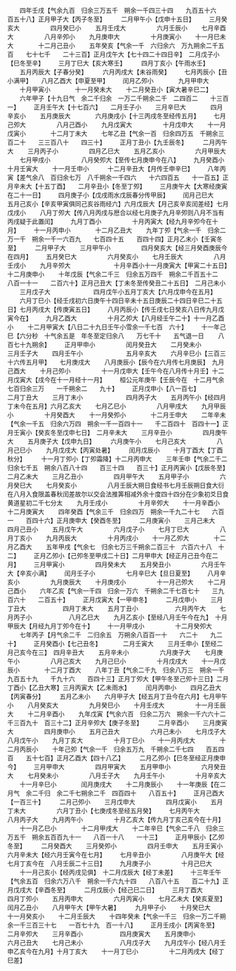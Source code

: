 <!-- { "loadSidebar": true } -->
　　四年壬戌【气余九百　归余三万五千　朔余一千四三十四　　九百五十六　　百五十八】正月甲子大【丙子冬至】　　　二月甲午小【戊申十五日】
　　三月癸亥大　　　　　四月癸巳小
　　五月壬戌大　　　　　六月壬辰小
　　七月辛酉大　　　　　八月辛夘小
　　九月庚申大　　　　　十月庚寅小
　　十一月巳未大　　　　十二月己丑小
　　五年癸亥【气余一千　六归余六　万九朔余二千五百　　七十七千　　二十三百】正月戊午大【七十四二十四日辛】　二月戊子小【巳冬至辛】
　　三月丁巳大【亥大寒壬】　　　四月丁亥小【午雨水壬】
　　五月丙辰大【子春分癸】　　　六月丙戌大【未谷雨癸】
　　七月丙辰小【丑小满甲】　　八月乙酉大【申夏至甲】
　　闰月乙夘小　　　　九月甲申大
　　十月甲寅小　　　　十一月癸未大
　　十二月癸丑小【寅大暑辛巳二】
　　六年甲子【十九日气　余二千归余　一万二千朔余二千　二四百二　　十三百一】
　　正月壬午大【十七百六】　　二月壬子小
　　三月辛巳大　　　　四月辛亥小
　　五月庚辰大　　　　六月庚戌小【十三丙戌冬至经传五月】
　　七月己夘大　　　　　八月己酉小
　　九月戊寅大　　　　　十月戊申大
　　十一月戊寅小　　　　十二月丁未大
　　七年乙丑【气余一百　归余四万五　千朔余三百二十　　三三百八十　　四三十】
　　正月丁丑小【九壬辰冬】　　　二月丙午大
　　三月丙子小　　　　　四月乙巳大
　　五月乙亥小　　　　　六月甲辰大
　　七月甲戌小　　　　　八月癸夘大【至传七月庚申今在八】
　　九月癸酉小　　　　十月壬寅大
　　十一月壬申小　　　十二月辛丑大【月传壬申辛巳】
　　八年丙寅【差气余八　百归余七万　八千朔余一千四六　　十六四百五　　十一百五】正月辛未大【十五丁酉】　　二月辛丑小【冬至丁夘】
　　三月庚午大【大寒经庚寅在二十一日】
　　四月庚子小【戊戌雨水戊辰春分传甲辰】
　　闰月己巳大　　　　五月己亥小【辛亥甲寅俱同己亥谷雨经六】六月戊辰大【月己亥辛亥闰差经】七月戊戌小
　　八月丁夘大【传八月丙戌与厯合以经七月庚子九月辛夘则八月不当有丙戌疑于此置闰】
　　九月丁酉小　　　　　十月丙寅大【经九月辛夘今在十月】
　　十一月丙申小　　　　十二月乙丑大
　　九年丁夘【气余一千　归余二万一千　朔余一千一六百九　　七百四十五　　百四十四】正月乙未小【壬寅冬至】　　　二月甲子大
　　三月甲午小　　　　　四月癸亥大【经三月癸酉庚辰今在四月】
　　五月癸巳大　　　　　六月癸亥小
　　七月壬辰大　　　　　八月壬戌小
　　九月辛夘大　　　　　　　十月辛酉小十一月庚寅大【甲寅二十五日】　　　十二月庚申小
　　十年戊辰【气余二千三　归余五万四千　朔余二千百五十二　　八百一十一　　二百六十】正月己丑大【丁未冬至传癸丑二十五日】　二月己未小
　　三月戊子大　　　　　　　四月戊午小五月丁亥大【六月戊申今在五月】
　　六月丁巳小【经壬戌初六日庚午十四日辛未十五日庚辰二十四日辛巳二十五日】七月丙戌大【传庚寅五日】
　　八月丙辰小【传壬戌七日癸亥八日传九月戊寅今在】
　　九月乙酉大　　　　　十月乙夘大【八月经壬午二十】十一月乙酉小
　　十二月甲寅大【八日二十九日壬午小雪余一千七百　六十】
　　十一年己巳【六分秒　十气余五是　年冬至定归余八　　万七千十　　五气退一日
　　八百七十九朔余】
　　正月甲申小　　　　　闰月癸丑大
　　二月癸未小　　　　　三月壬子大
　　四月壬午小　　　　　　　五月辛亥大
　　六月辛巳小【三百三十六传五月甲】　　七月庚戌大
　　八月庚辰小【辰今在六月传七月庚辰】　九月己酉大
　　十月己夘小　　　　　十一月戊申大【壬午今在八月传十月壬】十二月戊寅大【戌今在十一月经十一月】
　　桓公元年庚午【壬辰今在　十二月气余　七百归余三万　　一千朔余二　　九十】
　　正月戊申小【八一百七】　　　　　二月丁丑大
　　三月丁未小　　　　　　　四月丙子大
　　五月丙午小【经四月丁未今在五月】六月乙亥大
　　七月乙巳小　　　　　八月甲戌大
　　九月甲辰小　　　　　十月癸酉大
　　十一月癸夘小　　　　十二月壬申大
　　二年辛未【气余一千五　归余六万四　朔余一千一百四十一　　千二百四十　百四十一】正月壬寅小【癸亥冬至戊申七日】　二月辛未大
　　三月辛丑小　　　　　四月庚午大
　　五月庚子大【戊申九日】　　　六月庚午小
　　七月己亥大　　　　　八月己巳小
　　九月戊戌大【丙寅处暑】　　　闰月戊辰小
　　十月丁酉大【丁酉秋分】　　　十一月丁夘小【丁夘霜降】十二月丙申大
　　三年壬申【气余二千二　归余七千五　朔余八百八十四　　百三十四　　百三十】正月丙寅小【戊辰冬至】　　　二月乙未大
　　三月乙丑小　　　　　四月甲午大
　　五月甲子小　　　　　六月癸巳大
　　七月癸亥小　　　　　八月壬辰大朔日食经书七月壬辰朔日食大衍在八月入食限盖春秋闰差故尔以交会法推筭相减外余十度四十四分在少象初爻日食黄道星初二千七分太
　　九月壬戌小　　　　　十月辛夘大
　　十一月辛酉小　　　　十二月庚寅大
　　四年癸酉【气余三千　归余四万　朔余一千九二十七　　六百一　　百四十六】正月庚申大【癸酉冬至】　　　二月庚寅小
　　三月己未大　　　　　四月己丑小
　　五月戊午大　　　　　六月戊子小
　　七月丁巳大　　　　　八月丁亥小
　　九月丙辰大　　　　　十月丙戌小
　　十一月乙夘大　　　　十二月乙酉大
　　五年甲戌【气余七　归余七万三千朔余二百三十　六百六十八　十二】
　　正月乙夘小【己夘冬至甲戌二十日】二月甲申大【经正月己丑今在二月】
　　三月甲寅小　　　　　四月癸未大
　　五月癸丑小　　　　　六月壬午大【辛亥小满】
　　闰月壬子小　　　　　七月辛巳大【旦日夏至】
　　八月辛亥小　　　　　九月庚辰大
　　十月庚戌小　　　　　十一月己夘大
　　十二月己酉小
　　六年乙亥【气余一千四　归余一万六　千朔余二千七百七十　　三九百六十　　二百五十】
　　正月戊寅大【一甲申冬】　　　二月戊申小
　　三月丁丑大　　　　　　四月丁未大
　　五月丁丑小　　　　　　六月丙午大
　　七月丙子小　　　　　　八月乙巳大
　　九月乙亥小【至经八月壬午今在九】　十月甲辰大【月经九月丁夘今在十】
　　十一月甲戌小　　　　　十二月癸夘大
　　七年丙子【月气余二千　二归余五　万朔余八百百一十　　六二十　　九二十】
　　正月癸酉小【七己丑冬】　　　　二月壬寅大
　　三月壬申小【至经二月己亥今在三】　四月辛丑大
　　五月辛未小　　　　　六月庚子大
　　七月庚午小　　　　　八月己亥大
　　九月己巳小　　　　　十月戊戌大
　　十一月戊辰小　　　　十二月丁酉大
　　八年丁丑【气余二千九　归余八万三　朔余一千九百五十九　　千九十六　　百四十三】正月丁夘大【甲午冬至己夘十三日】二月丁酉小【乙丑大寒】三月丙寅大【乙未雨水】　　　闰月丙申小
　　四月乙丑大【丙寅春分】　　　五月乙未小
　　六月甲子大【经五月丁丑今在六月】七月甲午小
　　八月癸亥大　　　　　九月癸巳小
　　十月壬戌大　　　　　十一月壬辰大
　　十二月辛酉小
　　九年戊寅【气余六百　归余二万六　朔余一千六六十二　　千三百九十　百三十二】正月辛夘大【庚子冬至】　　　二月辛酉小
　　三月庚寅大　　　　　四月庚申小
　　五月己丑大　　　　　六月己未小
　　七月戊子大　　　　　八月戊午小
　　九月丁亥大　　　　　十月丁巳小
　　十一月丙戌大　　　　十二月丙辰小
　　十年己夘【气余一千　归余五万九　千朔余二千七四　　百五四百　　五十七百】正月乙酉大【四十八乙】　　　二月乙夘小【巳冬至经正月庚申今】
　　三月甲申大　　　　　四月甲寅大
　　五月甲申小　　　　　六月癸丑大
　　七月癸未小　　　　　八月壬子大
　　九月壬午小　　　　　十月辛亥大
　　十一月辛巳小　　　　闰月庚戌大
　　十二月庚辰小
　　十一年庚辰【在二月气　余二千归　余二千七朔余二千　四百四十　　八百五十】
　　正月己酉大【一百三十】　　　二月己夘小
　　三月戊申大　　　　　四月戊寅小
　　五月丁未大　　　　　六月丁丑小【七庚戌冬至经五月癸】
　　七月丙午大　　　　　八月丙子大
　　九月丙午小　　　　　十月乙亥大【传九月丁亥己亥今在十月】
　　十一月乙巳小　　　　十二月甲戌大
　　十二年辛巳【气余二千八　归余三万五千　朔余五百百九十一　　八百一十八　　一十三】
　　正月甲辰小【乙夘冬至】　　　二月癸酉大
　　三月癸夘小　　　　　四月壬申大
　　五月壬寅小　　　　　六月辛未大【经六月壬寅今在七月】
　　七月辛丑小　　　　　八月庚午大【经七月丁亥今在　八月壬辰二十三日】
　　九月庚子小　　　　　十月己巳大
　　十一月己亥小【经丙戌见俱】　十二月戊辰大【经丁未差】
　　十三年壬午【气余五百　归余六万八千　朔余一千六九十四　　八百八十五　　百二十九】正月戊戌大【辛酉冬至】　　　二月戊辰小【经己巳二日】
　　三月丁酉大　　　　　四月丁夘小
　　五月丙申大　　　　　六月丙寅小
　　七月乙未大【癸亥夏至】　　　闰月乙丑小
　　八月甲午大【甲午大暑】　　　九月甲子小
　　十月癸巳大　　　　　十一月癸亥小
　　十二月壬辰大
　　十四年癸未【气余一千三　归余一万二千朔余一千三百三十七　　一百七十九　百一十八】
　　正月壬戌小【丙寅冬至】　　　　二月辛夘大
　　三月辛酉小　　　　　　四月庚寅大
　　五月庚申小　　　　　　六月己丑大
　　七月己未小　　　　　　八月戊子大
　　九月戊午小【经八月壬申乙亥今在九月】十月丁亥大
　　十一月丁巳小　　　　　十二月丙戌大【经丁巳差】
